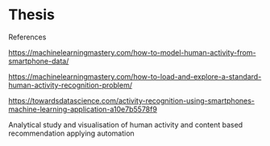 # Thesis
References

https://machinelearningmastery.com/how-to-model-human-activity-from-smartphone-data/

https://machinelearningmastery.com/how-to-load-and-explore-a-standard-human-activity-recognition-problem/

https://towardsdatascience.com/activity-recognition-using-smartphones-machine-learning-application-a10e7b5578f9


Analytical study and visualisation of human activity and content based recommendation applying automation
